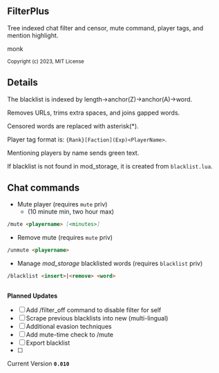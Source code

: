 ## FilterPlus
Tree indexed chat filter and censor, mute command, player tags, and mention highlight.

monk 

<sup>Copyright (c) 2023, MIT License</sup>

## Details
The blacklist is indexed by length->anchor(Z)->anchor(A)->word.

Removes URLs, trims extra spaces, and joins gapped words.

Censored words are replaced with asterisk(*).

Player tag format is: `{Rank}[Faction](Exp)<PlayerName>`.

Mentioning players by name sends green text.

If blacklist is not found in mod_storage, it is created from `blacklist.lua`.
## Chat commands
- Mute player (requires `mute` priv)
  - (10 minute min, two hour max)
```md
/mute <playername> [<minutes>]
```
- Remove mute (requires `mute` priv)
```md
/unmute <playername>
```
- Manage *mod_storage* blacklisted words (requires `blacklist` priv)
```md
/blacklist <insert>|<remove> <word>
```
##
**Planned Updates**
- [ ] Add /filter_off command to disable filter for self
- [ ] Scrape previous blacklists into new (multi-lingual)
- [ ] Additional evasion techniques
- [ ] Add mute-time check to /mute
- [ ] Export blacklist
- [ ] 
Current Version **`0.010`**